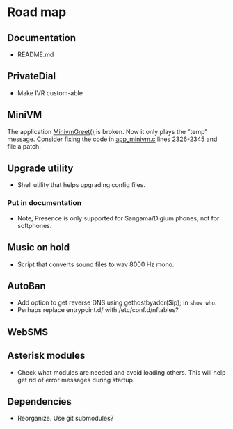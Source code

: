 # Road map

## Documentation

- README.md

## PrivateDial

- Make IVR custom-able

## MiniVM

The application [MinivmGreet()](https://wiki.asterisk.org/wiki/display/AST/Asterisk+16+Application_MinivmGreet) is broken. Now it only plays the "temp" message.
Consider fixing the code in [app_minivm.c](https://github.com/asterisk/asterisk/blob/8f5534a68a01ad3fbe6b1920c8ab160fc3b4df89/apps/app_minivm.c) lines 2326-2345 and file a patch.

## Upgrade utility

- Shell utility that helps upgrading config files.

### Put in documentation

- Note, Presence is only supported for Sangama/Digium phones, not for softphones.

## Music on hold

- Script that converts sound files to wav 8000 Hz mono.

## AutoBan

- Add option to get reverse DNS using gethostbyaddr($ip); in `show who`.
- Perhaps replace entrypoint.d/ with /etc/conf.d/nftables?

## WebSMS

## Asterisk modules

- Check what modules are needed and avoid loading others. This will help get rid of error messages during startup.

## Dependencies

- Reorganize. Use git submodules?
